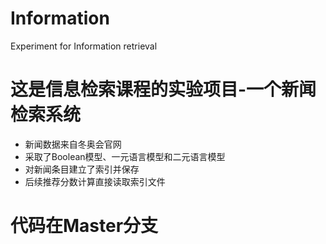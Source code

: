 # Information
Experiment for Information retrieval
# 这是信息检索课程的实验项目-一个新闻检索系统
- 新闻数据来自冬奥会官网
- 采取了Boolean模型、一元语言模型和二元语言模型
- 对新闻条目建立了索引并保存
- 后续推荐分数计算直接读取索引文件
# 代码在Master分支
